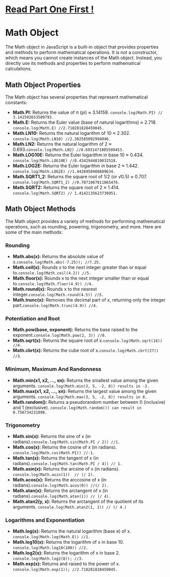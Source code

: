 # [Read Part One First !](https://github.com/Karlos-Eduardo-Mrqs/Construction-Html-Css-Javascript/blob/main/Interaction-Javascript/Module%205%20-%20Methods%20And%20Data%20Manipulation/Numbers-Number_11/Numbers.md)
# Math Object
The Math object in JavaScript is a built-in object that provides properties and methods to perform mathematical operations. It is not a constructor, which means you cannot create instances of the Math object. Instead, you directly use its methods and properties to perform mathematical calculations.

## Math Object Properties
The Math object has several properties that represent mathematical constants:
- **Math.PI:** Returns the value of π (pi) ≈ 3.14159. ``console.log(Math.PI) // 3.141592653589793.``
- **Math.E:** Returns the Euler value (base of natural logarithms) ≈ 2.718. ``console.log(Math.E) //2.718281828459045.``
- **Math.LN10:** Returns the natural logarithm of 10 ≈ 2.302. ``console.log(Math.LN10) //2.302585092994046.``
- **Math.LN2:** Returns the natural logarithm of 2 ≈ 0.693.``console.log(Math.LN2) //0.6931471805599453.``
- **Math.LOG10E:** Returns the Euler logarithm in base 10 ≈ 0.434. ``console.log(Math.LOG10E) //0.4342944819032518.``
- **Math.LOG2E:** Returns the Euler logarithm in base 2 ≈ 1.442. ``console.log(Math.LOG2E) //1.4426950408889634.``
- **Math.SQRT1_2:** Returns the square root of 1/2 (or √0.5) ≈ 0.707. ``console.log(Math.SQRT1_2) //0.7071067811865476.``
- **Math.SQRT2:** Returns the square root of 2 ≈ 1.414. ``console.log(Math.SQRT2) // 1.4142135623730951.``

## Math Object Methods
The Math object provides a variety of methods for performing mathematical operations, such as rounding, powering, trigonometry, and more. Here are some of the main methods:

### Rounding
- **Math.abs(x):** Returns the absolute value of x.``console.log(Math.abs(-7.25)); //7.25.``
- **Math.ceil(x):** Rounds x to the next integer greater than or equal to.``console.log(Math.ceil(4.2)) //5.``
- **Math.floor(x):** Rounds x to the next integer smaller than or equal to.``console.log(Math.floor(4.9)) //4.``
- **Math.round(x):** Rounds x to the nearest integer.``console.log(Math.round(4.5)) //5.``
- **Math.trunc(x):** Removes the decimal part of x, returning only the integer part.``console.log(Math.trunc(4.9)) //4.``

### Potentiation and Root
- **Math.pow(base, exponent):** Returns the base raised to the exponent.``console.log(Math.pow(2, 3)) //8.``
- **Math.sqrt(x):** Returns the square root of x.``console.log(Math.sqrt(16)) //4.``
- **Math.cbrt(x):** Returns the cube root of x.``console.log(Math.cbrt(27)) //3``.

### Minimum, Maximum And Randonness

- **Math.min(x1, x2, ..., xn):** Returns the smallest value among the given arguments. ``console.log(Math.min(3, 5, -2, 8)) results in -2.``
- **Math.max(x1, x2, ..., xn):** Returns the largest value among the given arguments. ``console.log(Math.max(3, 5, -2, 8)) results in 8.``
- **Math.random():** Returns a pseudorandom number between 0 (inclusive) and 1 (exclusive). ``console.log(Math.random()) can result in 0.756734231098.``

### Trigonometry
- **Math.sin(x):** Returns the sine of x (in radians).``console.log(Math.sin(Math.PI / 2)) //1.``
- **Math.cos(x):** Returns the cosine of x (in radians). ``console.log(Math.cos(Math.PI)) //-1.``
- **Math.tan(x):** Returns the tangent of x (in radians).``console.log(Math.tan(Math.PI / 4)) // 1.``
- **Math.asin(x):** Returns the arcsine of x (in radians). ``console.log(Math.asin(1))  // (/ 2).``
- **Math.acos(x):** Returns the arccosine of x (in radians).``console.log(Math.acos(0)) //(/ 2).``
- **Math.atan(x):** Returns the arctangent of x (in radians).``console.log(Math.atan(1)) // (/ 4).``
- **Math.atan2(y, x):** Returns the arctangent of the quotient of its arguments. ``console.log(Math.atan2(1, 1)) // (/ 4.)``

### Logarithms and Exponentiation
- **Math.log(x):** Returns the natural logarithm (base e) of x. ``console.log(Math.log(Math.E)) //1.``
- **Math.log10(x):** Returns the logarithm of x in base 10. ``console.log(Math.log10(100)) //2.``
- **Math.log2(x):** Returns the logarithm of x in base 2. ``console.log(Math.log2(8)); //3. ``
- **Math.exp(x):** Returns and raised to the power of x. ``console.log(Math.exp(1)); //2.718281828459045.``
